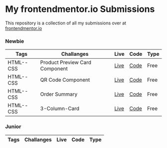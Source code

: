 # My frontendmentor.io Submissions

This repository is a collection of all my submissions over at [frontendmentor.io ](https://www.frontendmentor.io/)

### Newbie

| Tags      | Challanges                     | Live                                                   | Code                                                                                           | Type |
| --------- | ------------------------------ | ------------------------------------------------------ | ---------------------------------------------------------------------------------------------- | ---- |
| HTML--CSS | Product Preview Card Component | [Live](https://fmentorproductpreviewcard.netlify.app/) | [Code](https://github.com/GenuineMiyashita/Frontendmentor.io/tree/master/Product-Preview-Card) | Free |
| HTML--CSS | QR Code Component              | [Live](https://fmentorqrcode.netlify.app/)             | [Code](https://github.com/GenuineMiyashita/Frontendmentor.io/tree/master/qr-code-component)    | Free |
| HTML--CSS | Order Summary                  | [Live](https://fmentorordersummary.netlify.app/)       | [Code](https://github.com/GenuineMiyashita/Frontendmentor.io/tree/master/order-summary)        | Free |
| HTML--CSS | 3-Column-Card                  | [Live](https://fmentor3columncard.netlify.app/)        | [Code](https://github.com/GenuineMiyashita/Frontendmentor.io/tree/master/3-column-card)        | Free |

### Junior

| Tags | Challanges | Live | Code | Type |
| ---- | ---------- | ---- | ---- | ---- |
